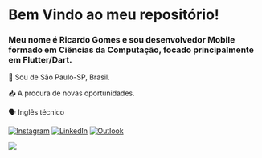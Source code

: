 # Bem Vindo ao meu repositório! 

### Meu nome é Ricardo Gomes e sou desenvolvedor Mobile formado em Ciências da Computação, focado principalmente em Flutter/Dart. 

:house_with_garden: Sou de São Paulo-SP, Brasil.

:outbox_tray: A procura de novas oportunidades.

:speaking_head: Inglês técnico


[![Instagram](https://img.shields.io/badge/-Instagram-%23E4405F.svg?style=flat-square&logo=Instagram&logoColor=white&link=https://www.instagram.com/ric.sgomes/)](https://www.instagram.com/ric.sgomes/) [![LinkedIn](https://img.shields.io/badge/-LinkedIn-blue?style=flat-square&logo=Linkedin&logoColor=white&link=https://www.linkedin.com/in/ricardo-gomess/)](https://www.linkedin.com/in/ricardo-gomess/) [![Outlook](https://img.shields.io/badge/Microsoft_Outlook-0078D4?style=flat-square&logo=microsoft-outlook&logoColor=white&email=ricardo.gsilva@outlook.com)](ricardo.gsilva@outlook.com)

<a href="mailto:ricardo.gsilva@outlook.com?"><img src="https://img.shields.io/badge/Microsoft_Outlook-0078D4?style=flat-square&logo=microsoft-outlook&logoColor=white"/></a>
